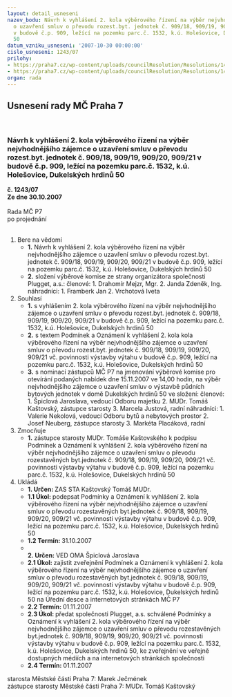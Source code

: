 ```yaml
---
layout: detail_usneseni
nazev_bodu: Návrh k vyhlášení 2. kola výběrového řízení na výběr nejvhodnějšího zájemce
  o uzavření smluv o převodu rozest.byt. jednotek č. 909/18, 909/19, 909/20, 909/21
  v budově č.p. 909, ležící na pozemku parc.č. 1532, k.ú. Holešovice, Dukelských hrdinů
  50
datum_vzniku_usneseni: '2007-10-30 00:00:00'
cislo_usneseni: 1243/07
prilohy:
- https://praha7.cz/wp-content/uploads/councilResolution/Resolutions/14651/52-1_ozn%c3%a1men%c3%ad_dukelsk%c3%bdch_hrdin%c5%af_50.doc
- https://praha7.cz/wp-content/uploads/councilResolution/Resolutions/14651/52-1_podm%c3%adnky_v%c3%bdb%c4%9brov%c3%a9ho_%c5%99%c3%adzen%c3%ad_d.h.50.doc
organ: rada
---
```

<div id="ucUsn_pList" class="usn">
	<span><h2>Usnesení rady MČ Praha 7 </h2>
<br></span><div class="standBody">
<span><h3>Návrh k vyhlášení 2. kola výběrového řízení na výběr nejvhodnějšího zájemce o uzavření smluv o převodu rozest.byt. jednotek č. 909/18, 909/19, 909/20, 909/21 v budově č.p. 909, ležící na pozemku parc.č. 1532, k.ú. Holešovice, Dukelských hrdinů 50</h3></span><div class="center">
		<strong>č. 1243/07</strong><br>
	</div>
<div class="center">
		<strong>Ze dne 30.10.2007</strong><br><br>
	</div>Rada MČ P7<br> po projednání<br><br><ol>
<li>Bere na vědomí<ul>
<li>
<strong>1.</strong> Návrh k vyhlášení 2. kola výběrového řízení na výběr nejvhodnějšího zájemce o uzavření smluv o převodu rozest.byt. jednotek č. 909/18, 909/19, 909/20, 909/21 v budově č.p. 909, ležící na pozemku parc.č. 1532, k.ú. Holešovice, Dukelských hrdinů 50</li>
<li>
<strong>2.</strong> složení výběrové komise ze strany organizátora společnosti Plugget, a.s.:          členové:                                                                                                                    1. Drahomír Mejzr, Mgr.                                                                                          2. Janda Zdeněk, Ing.                                                                                náhradníci:                                                                                                                1.  Framberk Jan                                                                                                       2.  Vrchotová Iveta</li>
</ul>
</li>
<li>Souhlasí<ul>
<li>
<strong>1.</strong> s vyhlášením 2. kola výběrového řízení na výběr nejvhodnějšího zájemce o uzavření smluv o převodu rozest.byt. jednotek č. 909/18, 909/19, 909/20, 909/21 v budově č.p. 909, ležící na pozemku parc.č. 1532, k.ú. Holešovice, Dukelských hrdinů 50</li>
<li>
<strong>2.</strong> s textem Podmínek a Oznámení k vyhlášení 2. kola kola výběrového řízení na výběr nejvhodnějšího zájemce o uzavření smluv o převodu rozest.byt. jednotek č. 909/18, 909/19, 909/20, 909/21 vč. povinnosti výstavby výtahu  v budově č.p. 909, ležící na pozemku parc.č. 1532, k.ú. Holešovice, Dukelských hrdinů 50</li>
<li>
<strong>3.</strong> s nominací zástupců MČ P7 na jmenování výběrové komise pro otevírání podaných nabídek dne 15.11.2007 ve 14,00 hodin, na výběr nejvhodnějšího zájemce o uzavření smluv o výstavbě půdních bytových jednotek v domě Dukelských hrdinů 50 ve složení:                                                                   členové:                                                                                                                     1.  Špiclová Jaroslava, vedoucí Odboru majetku                                                        2. MUDr. Tomáš Kaštovský, zástupce starosty                                                       3. Marcela Justová, radní                                                                                    náhradníci:                                                                                                                1. Valerie Nekolová, vedoucí Odboru bytů a nebytových prostor                           2. Josef Neuberg, zástupce starosty                                                                           3. Markéta Placáková, radní     </li>
</ul>
</li>
<li>Zmocňuje<ul><li>
<strong>1.</strong> zástupce starosty MUDr. Tomáše Kaštovského k podpisu Podmínek a Oznámení k vyhlášení 2. kola výběrového řízení na výběr nejvhodnějšího zájemce o uzavření smluv o převodu rozestavěných byt.jednotek č. 909/18, 909/19, 909/20, 909/21 vč. povinnosti výstavby výtahu  v budově č.p. 909, ležící na pozemku parc.č. 1532, k.ú. Holešovice, Dukelských hrdinů 50         </li></ul>
</li>
<li>Ukládá<ul>
<li>
<strong>1. Určen: </strong>ZAS STA Kaštovský Tomáš MUDr.</li>
<li>
<strong>1.1 Úkol: </strong>podepsat Podmínky a Oznámení k vyhlášení 2. kola výběrového řízení na výběr nejvhodnějšího zájemce o uzavření smluv o převodu rozestavěných byt.jednotek č. 909/18, 909/19, 909/20, 909/21 vč. povinnosti výstavby výtahu  v budově č.p. 909, ležící na pozemku parc.č. 1532, k.ú. Holešovice, Dukelských hrdinů 50</li>
<li>
<strong>1.2 Termín: </strong>31.10.2007</li>
<li>
<strong><br>2. Určen: </strong>VED OMA Špiclová Jaroslava</li>
<li>
<strong>2.1 Úkol: </strong>zajistit zveřejnění Podmínek a Oznámení k  vyhlášení 2. kola výběrového řízení na výběr nejvhodnějšího zájemce o uzavření smluv o převodu rozestavěných byt.jednotek č. 909/18, 909/19, 909/20, 909/21 vč. povinnosti výstavby výtahu  v budově č.p. 909, ležící na pozemku parc.č. 1532, k.ú. Holešovice, Dukelských hrdinů 50 na Úřední desce a internetových stránkách MČ P7</li>
<li>
<strong>2.2 Termín: </strong>01.11.2007</li>
<li>
<strong>2.3 Úkol: </strong>předat společnosti Plugget, a.s. schválené Podmínky a Oznámení k  vyhlášení 2. kola výběrového řízení na výběr nejvhodnějšího zájemce o uzavření smluv o převodu rozestavěných byt.jednotek č. 909/18, 909/19, 909/20, 909/21 vč. povinnosti výstavby výtahu  v budově č.p. 909, ležící na pozemku parc.č. 1532, k.ú. Holešovice, Dukelských hrdinů 50, ke zveřejnění ve veřejně dostupných médiích a na internetových stránkách společnosti</li>
<li>
<strong>2.4 Termín: </strong>01.11.2007</li>
</ul>
</li>
</ol>starosta Městské části Praha 7: Marek Ječmének<br>zástupce starosty Městské části Praha 7: MUDr. Tomáš Kaštovský 
</div>
</div>